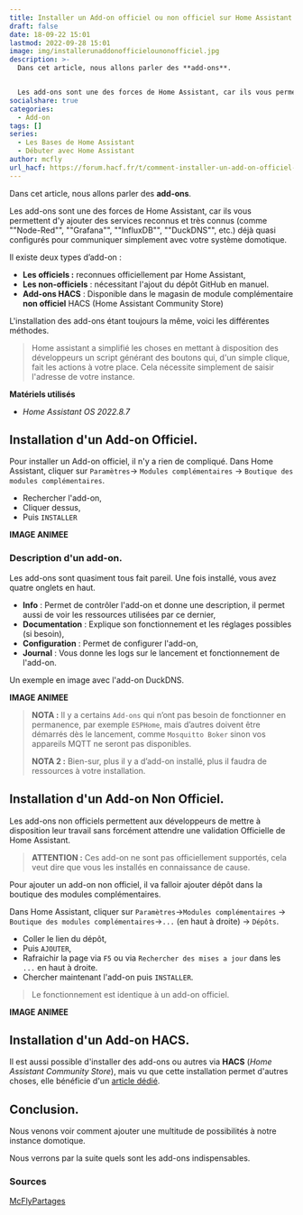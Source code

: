 ```yaml
---
title: Installer un Add-on officiel ou non officiel sur Home Assistant
draft: false
date: 18-09-22 15:01
lastmod: 2022-09-28 15:01
image: img/installerunaddonofficielounonofficiel.jpg
description: >-
  Dans cet article, nous allons parler des **add-ons**.


  Les add-ons sont une des forces de Home Assistant, car ils vous permettent d'y ajouter des services reconnus et très connus (comme Node-Red, Grafana, InfluxDB, DuckDNS, etc.) déjà quasi configurés pour communiquer simplement avec votre système domotique.
socialshare: true
categories:
  - Add-on
tags: []
series:
  - Les Bases de Home Assistant
  - Débuter avec Home Assistant
author: mcfly
url_hacf: https://forum.hacf.fr/t/comment-installer-un-add-on-officiel-et-non-officiel/2071/10
---
```

Dans cet article, nous allons parler des **add-ons**.

Les add-ons sont une des forces de Home Assistant, car ils vous permettent d'y ajouter des services reconnus et très connus (comme ""Node-Red"", ""Grafana"", ""InfluxDB"", ""DuckDNS"", etc.) déjà quasi configurés pour communiquer simplement avec votre système domotique.

Il existe deux types d’add-on :

* **Les officiels :** reconnues officiellement par Home Assistant,
* **Les non-officiels** : nécessitant l'ajout du dépôt GitHub en manuel.
* **Add-ons HACS** : Disponible dans le magasin de module complémentaire **non officiel** HACS (Home Assistant Community Store)

L'installation des add-ons étant toujours la même, voici les différentes méthodes.

> Home assistant a simplifié les choses en mettant à disposition des développeurs un script générant des boutons qui, d'un simple clique, fait les actions à votre place. Cela nécessite simplement de saisir l'adresse de votre instance.

**Matériels utilisés**

* *Home Assistant OS 2022.8.7*

## Installation d'un Add-on Officiel.

Pour installer un Add-on officiel, il n'y a rien de compliqué.
Dans Home Assistant, cliquer sur `Paramètres`-&gt; `Modules complémentaires` -&gt; `Boutique des modules complémentaires`.

* Rechercher l'add-on,
* Cliquer dessus,
* Puis `INSTALLER`

**IMAGE ANIMEE**

### Description d'un add-on.

Les add-ons sont quasiment tous fait pareil.
Une fois installé, vous avez quatre onglets en haut.

* **Info** : Permet de contrôler l'add-on et donne une description, il permet aussi de voir les ressources utilisées par ce dernier,
* **Documentation** : Explique son fonctionnement et les réglages possibles (si besoin),
* **Configuration** : Permet de configurer l'add-on,
* **Journal** : Vous donne les logs sur le lancement et fonctionnement de l'add-on.

Un exemple en image avec l'add-on DuckDNS.

**IMAGE ANIMEE**

> **NOTA :** Il y a certains `Add-ons`  qui n’ont pas besoin de fonctionner en permanence, par exemple `ESPHome`, mais d’autres doivent être démarrés dès le lancement, comme `Mosquitto Boker`  sinon vos appareils MQTT ne seront pas disponibles.
>
> **NOTA 2 :**  Bien-sur, plus il y a d’add-on installé, plus il faudra de ressources à votre installation.

## Installation d'un Add-on Non Officiel.

Les add-ons non officiels permettent aux développeurs de mettre à disposition leur travail sans forcément attendre une validation Officielle de Home Assistant.

> **ATTENTION :** Ces add-on ne sont pas officiellement supportés, cela veut dire que vous les installés en connaissance de cause. 

Pour ajouter un add-on non officiel, il va falloir ajouter  dépôt dans la boutique des modules complémentaires.

Dans Home Assistant, cliquer sur `Paramètres`->`Modules complémentaires` -> `Boutique des modules complémentaires`->`...` (en haut à droite) -> `Dépôts`.

* Coller le lien du dépôt,
* Puis `AJOUTER`,
* Rafraichir la page via `F5` ou via `Rechercher des mises a jour` dans les `...` en haut à droite.
* Chercher maintenant l'add-on puis `INSTALLER`.

> Le fonctionnement est identique à un add-on officiel.

**IMAGE ANIMEE**

## Installation d'un Add-on HACS.

Il est aussi possible d'installer des add-ons ou autres via **HACS** (*Home Assistant Community Store*), mais vu que cette installation permet d'autres choses, elle bénéficie d'un [article dédié](blog/installer-hacs-sur-home-assistant-et-profiter-dun-magasin-alternatif/).

## Conclusion.

Nous venons voir comment ajouter une multitude de possibilités à notre instance domotique.

Nous verrons par la suite quels sont les add-ons indispensables.

### Sources

[McFlyPartages](https://mcflypartages.fr/articles/ha_addon/)